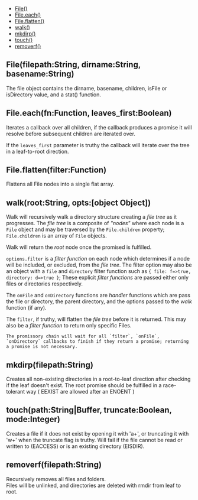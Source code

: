   - [File()](#filefilepathstringdirnamestringbasenamestring)
  - [File.each()](#fileeachfnfunctionleaves_firstboolean)
  - [File.flatten()](#fileflattenfilterfunction)
  - [walk()](#walkrootstringoptsobjectobject)
  - [mkdirp()](#mkdirpfilepathstring)
  - [touch()](#touchpathstringbuffertruncatebooleanmodeinteger)
  - [removerf()](#removerffilepathstring)

## File(filepath:String, dirname:String, basename:String)

  The file object contains the dirname, basename, children, isFile or isDirectory value, and a stat() function.

## File.each(fn:Function, leaves_first:Boolean)

  Iterates a callback over all children, if the callback produces a promise it will resolve
  before subsequent children are iterated over.    
  
  If the `leaves_first` parameter is truthy the callback will iterate over the tree in a leaf-to-root direction.

## File.flatten(filter:Function)

  Flattens all File nodes into a single flat array.

## walk(root:String, opts:[object Object])

  Walk will recursively walk a directory structure creating a _file tree_ as it progresses.
  	The _file tree_ is a composite of _"nodes"_ where each node is a `File` object and may be traversed by the `File.children` property;
  	`File.children` is an array of `File` objects.    
  
  Walk will return the _root_ node once the promised is fulfilled.    
  	
  `options.filter` is a _filter function_ on each node which determines if a node will be included, or excluded, from the _file tree_.
  The filter option may also be an object with a `file` and `directory` filter function such as `{ file: f=>true, directory: d=>true }`;
  These explicit _filter functions_ are passed either only files or directories respectively.    
  
  The `onFile` and `onDirectory` functions are _handler_ functions which are pass the file or directory, the parent directory, and the options passed to
  the _walk_ function (if any).        
  
  The `filter`, if truthy, will flatten the _file tree_ before it is returned. This may also be a _filter function_ to return only specific Files.    
  
  	The promissory chain will wait for all `filter`, `onFile`, `onDirectory` callbacks to finish if they return a promise; returning a promise is not necessary.

## mkdirp(filepath:String)

  Creates all non-existing directories in a root-to-leaf direction after checking if the leaf doesn't exist.
  The root promise should be fulfilled in a race-tolerant way ( EEXIST are allowed after an ENOENT )

## touch(path:String|Buffer, truncate:Boolean, mode:Integer)

  Creates a file if it does not exist by opening it with 'a+', or truncating it with 'w+' when the truncate flag is truthy.
  	Will fail if the file cannot be read or written to (EACCESS) or is an existing directory (EISDIR).

## removerf(filepath:String)

  Recursively removes all files and folders.    
  Files will be unlinked, and directories are deleted with rmdir from leaf to root.
